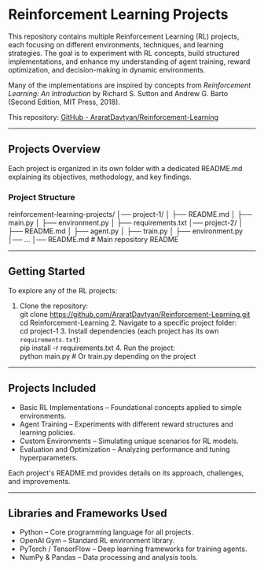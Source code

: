 # Reinforcement Learning Projects  

This repository contains multiple Reinforcement Learning (RL) projects, each focusing on different environments, techniques, and learning strategies. The goal is to experiment with RL concepts, build structured implementations, and enhance my understanding of agent training, reward optimization, and decision-making in dynamic environments.  

Many of the implementations are inspired by concepts from *Reinforcement Learning: An Introduction* by Richard S. Sutton and Andrew G. Barto (Second Edition, MIT Press, 2018).  

This repository: [GitHub - AraratDavtyan/Reinforcement-Learning](https://github.com/AraratDavtyan/Reinforcement-Learning)  

---

## Projects Overview  

Each project is organized in its own folder with a dedicated README.md explaining its objectives, methodology, and key findings.  

### Project Structure  
reinforcement-learning-projects/
│── project-1/
│   ├── README.md
│   ├── main.py
│   ├── environment.py
│   ├── requirements.txt
│── project-2/
│   ├── README.md
│   ├── agent.py
│   ├── train.py
│   ├── environment.py
│── ...
│── README.md  # Main repository README
  

---

## Getting Started  

To explore any of the RL projects:  

1. Clone the repository:  
     git clone https://github.com/AraratDavtyan/Reinforcement-Learning.git
   cd Reinforcement-Learning
   2. Navigate to a specific project folder:  
     cd project-1
   3. Install dependencies (each project has its own `requirements.txt`):  
     pip install -r requirements.txt
   4. Run the project:  
     python main.py  # Or train.py depending on the project
     

---

## Projects Included  

- Basic RL Implementations – Foundational concepts applied to simple environments.  
- Agent Training – Experiments with different reward structures and learning policies.  
- Custom Environments – Simulating unique scenarios for RL models.  
- Evaluation and Optimization – Analyzing performance and tuning hyperparameters.  

Each project's README.md provides details on its approach, challenges, and improvements.  

---

## Libraries and Frameworks Used  

- Python – Core programming language for all projects.  
- OpenAI Gym – Standard RL environment library.  
- PyTorch / TensorFlow – Deep learning frameworks for training agents.  
- NumPy & Pandas – Data processing and analysis tools.